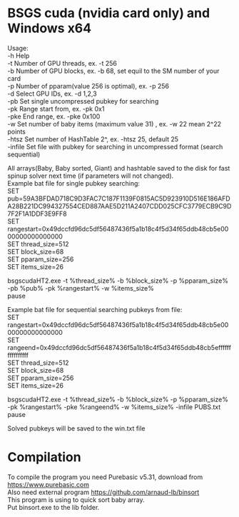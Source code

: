 # BSGS cuda (nvidia card only) and Windows x64
Usage:<br />
-h   Help<br />
-t   Number of GPU threads, ex. -t 256<br />
-b   Number of GPU blocks, ex. -b 68, set equil to the SM number of your card<br />
-p   Number of pparam(value 256 is optimal), ex. -p 256<br />
-d   Select GPU IDs, ex. -d 1,2,3<br />
-pb  Set single uncompressed pubkey for searching<br />
-pk  Range start from, ex. -pk 0x1<br />
-pke End range, ex. -pke 0x100<br />
-w     Set number of baby items (maximum value 31) , ex. -w 22  mean 2^22 points <br />
-htsz  Set number of HashTable 2^, ex. -htsz 25, default 25 <br />
-infile  Set file with pubkey for searching in uncompressed format (search sequential) <br />

All arrays(Baby, Baby sorted, Giant) and hashtable saved to the disk for fast spinup solver next time (if parameters will not changed).
<br />
Example bat file for single pubkey searching:<br />
SET  pub=59A3BFDAD718C9D3FAC7C187F1139F0815AC5D923910D516E186AFDA28B221DC994327554CED887AAE5D211A2407CDD025CFC3779ECB9C9D7F2F1A1DDF3E9FF8<br />
SET  rangestart=0x49dccfd96dc5df56487436f5a1b18c4f5d34f65ddb48cb5e0000000000000000<br />
SET thread_size=512<br />
SET block_size=68<br />
SET pparam_size=256<br />
SET items_size=26<br />

bsgscudaHT2.exe -t %thread_size% -b %block_size% -p %pparam_size% -pb %pub% -pk %rangestart% -w %items_size%<br /> 
pause<br />

Example bat file for sequential searching pubkeys from file:<br />
SET  rangestart=0x49dccfd96dc5df56487436f5a1b18c4f5d34f65ddb48cb5e0000000000000000 <br />
SET  rangeend=0x49dccfd96dc5df56487436f5a1b18c4f5d34f65ddb48cb5effffffffffffffff <br />
SET thread_size=512 <br />
SET block_size=68 <br />
SET pparam_size=256 <br />
SET items_size=26 <br />

bsgscudaHT2.exe -t %thread_size% -b %block_size% -p %pparam_size%  -pk %rangestart% -pke %rangeend% -w %items_size% -infile PUBS.txt <br />
pause <br />

Solved pubkeys will be saved to the win.txt file

# Compilation
To compile the program you need Purebasic v5.31, download from https://www.purebasic.com <br />
Also need external program https://github.com/arnaud-lb/binsort <br />
This program is using to quick sort baby array. <br />
Put binsort.exe to the lib folder. <br />



